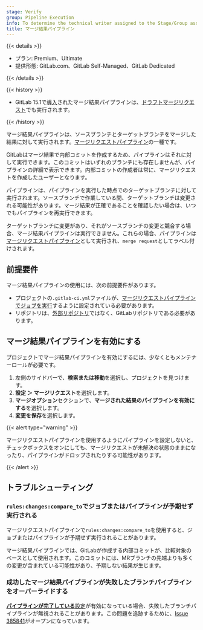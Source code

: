 ```yaml
---
stage: Verify
group: Pipeline Execution
info: To determine the technical writer assigned to the Stage/Group associated with this page, see https://handbook.gitlab.com/handbook/product/ux/technical-writing/#assignments
title: マージ結果パイプライン
---
```


{{< details >}}

- プラン: Premium、Ultimate
- 提供形態: GitLab.com、GitLab Self-Managed、GitLab Dedicated

{{< /details >}}

{{< history >}}

- GitLab 15.1で[導入](https://gitlab.com/gitlab-org/gitlab/-/merge_requests/91849)されたマージ結果パイプラインは、[ドラフトマージリクエスト](../../user/project/merge_requests/drafts.md)でも実行されます。

{{< /history >}}

マージ結果パイプラインは、ソースブランチとターゲットブランチをマージした結果に対して実行されます。[マージリクエストパイプライン](merge_request_pipelines.md)の一種です。

GitLabはマージ結果で内部コミットを作成するため、パイプラインはそれに対して実行できます。このコミットはいずれのブランチにも存在しませんが、パイプラインの詳細で表示できます。内部コミットの作成者は常に、マージリクエストを作成したユーザーとなります。

パイプラインは、パイプラインを実行した時点でのターゲットブランチに対して実行されます。ソースブランチで作業している間、ターゲットブランチは変更される可能性があります。マージ結果が正確であることを確認したい場合は、いつでもパイプラインを再実行できます。

ターゲットブランチに変更があり、それがソースブランチの変更と競合する場合、マージ結果パイプラインは実行できません。これらの場合、パイプラインは[マージリクエストパイプライン](merge_request_pipelines.md)として実行され、`merge request`としてラベル付けされます。

## 前提要件

マージ結果パイプラインの使用には、次の前提要件があります。

- プロジェクトの`.gitlab-ci.yml`ファイルが、[マージリクエストパイプラインでジョブを実行](merge_request_pipelines.md#prerequisites)するように設定されている必要があります。
- リポジトリは、[外部リポジトリ](../ci_cd_for_external_repos/_index.md)ではなく、GitLabリポジトリである必要があります。

## マージ結果パイプラインを有効にする

プロジェクトでマージ結果パイプラインを有効にするには、少なくともメンテナーロールが必要です。

1. 左側のサイドバーで、**検索または移動**を選択し、プロジェクトを見つけます。
1. **設定 ＞ マージリクエスト**を選択します。
1. **マージオプション**セクションで、**マージされた結果のパイプラインを有効にする**を選択します。
1. **変更を保存**を選択します。

{{< alert type="warning" >}}

マージリクエストパイプラインを使用するようにパイプラインを設定しないと、チェックボックスをオンにしても、マージリクエストが未解決の状態のままになったり、パイプラインがドロップされたりする可能性があります。

{{< /alert >}}

## トラブルシューティング

### `rules:changes:compare_to`でジョブまたはパイプラインが予期せず実行される

マージリクエストパイプラインで`rules:changes:compare_to`を使用すると、ジョブまたはパイプラインが予期せず実行されることがあります。

マージ結果パイプラインでは、GitLabが作成する内部コミットが、比較対象のベースとして使用されます。このコミットには、MRブランチの先端よりも多くの変更が含まれている可能性があり、予期しない結果が生じます。

### 成功したマージ結果パイプラインが失敗したブランチパイプラインをオーバーライドする

[**パイプラインが完了している**設定](../../user/project/merge_requests/auto_merge.md#require-a-successful-pipeline-for-merge)が有効になっている場合、失敗したブランチパイプラインが無視されることがあります。この問題を追跡するために、[Issue 385841](https://gitlab.com/gitlab-org/gitlab/-/issues/385841)がオープンになっています。
